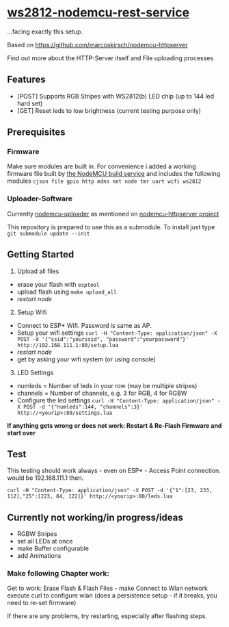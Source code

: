 # [ws2812-nodemcu-rest-service](https://github.com/computerlyrik/ws2812-nodemcu-rest-service)
...facing exactly this setup.

Based on https://github.com/marcoskirsch/nodemcu-httpserver

Find out more about the HTTP-Server itself and File uploading processes

## Features
- [POST] Supports RGB Stripes with WS2812(b) LED chip (up to 144 led hard set)
- [GET] Reset leds to low brightness (current testing purpose only)


## Prerequisites 

### Firmware

Make sure modules are built in.
For convenience i added a working firmware file built by [the NodeMCU build service](https://nodemcu-build.com/index.php)
and includes the following modules
`cjson file gpio http mdns net node tmr uart wifi ws2812`

### Uploader-Software

Currently [nodemcu-uploader](https://github.com/kmpm/nodemcu-uploader) as mentioned on [nodemcu-httpserver project](https://github.com/marcoskirsch/nodemcu-httpserver)

This repository is prepared to use this as a submodule. To install just type `git submodule update --init`

## Getting Started

1. Upload all files 
  * erase your flash with `esptool`
  * upload flash using `make upload_all`
  * *restart node*
2. Setup Wifi
  * Connect to ESP* Wifi. Password is same as AP.
  * Setup your wifi settings ```curl -H "Content-Type: application/json" -X POST -d '{"ssid":"yourssid", "password":"yourpassword"}' http://192.168.111.1:80/setup.lua```
  * *restart node*
  * get <yourip> by asking your wifi system (or using console)
3. LED Settings
  * numleds = Number of leds in your row (may be multiple stripes)
  * channels = Number of channels, e.g. 3 for RGB, 4 for RGBW
  * Configure the led settings ```curl -H "Content-Type: application/json" -X POST -d '{"numleds":144, "channels":3}' http://<yourip>:80/settings.lua```


**If anything gets wrong or does not work: Restart & Re-Flash Firmware and start over**

## Test
This testing should work always - even on ESP* - Access Point connection. <yourip> would be 192.168.111.1 then.

```
curl -H "Content-Type: application/json" -X POST -d '{"1":[23, 233, 112],"25":[223, 84, 122]}' http://<yourip>:80/leds.lua
```

## Currently not working/in progress/ideas

- RGBW Stripes
- set all LEDs at once
- make Buffer configurable
- add Animations

### Make following Chapter work:

Get to work:
Erase Flash & Flash Files - make
Connect to Wlan network
execute curl to configure wlan (does a persistence setup - if it breaks, you need to re-set firmware)

If there are any problems, try restarting, especially after flashing steps.
